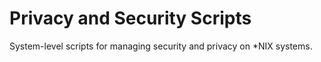 # Privacy and Security Scripts

System-level scripts for managing security and privacy on *NIX systems.
